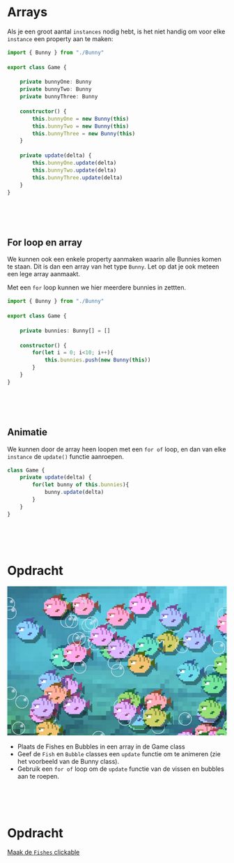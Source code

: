 # Arrays

Als je een groot aantal `instances` nodig hebt, is het niet handig om voor elke `instance` een property aan te maken:

```typescript
import { Bunny } from "./Bunny"

export class Game {

    private bunnyOne: Bunny
    private bunnyTwo: Bunny
    private bunnyThree: Bunny

    constructor() {
        this.bunnyOne = new Bunny(this)
        this.bunnyTwo = new Bunny(this)
        this.bunnyThree = new Bunny(this)
    }

    private update(delta) {
        this.bunnyOne.update(delta)
        this.bunnyTwo.update(delta)
        this.bunnyThree.update(delta)
    }
}
```
<br>
<br>
<br>

## For loop en array

We kunnen ook een enkele property aanmaken waarin alle Bunnies komen te staan. Dit is dan een array van het type `Bunny`. Let op dat je ook meteen een lege array aanmaakt.

Met een `for` loop kunnen we hier meerdere bunnies in zettten.

```typescript
import { Bunny } from "./Bunny"

export class Game {

    private bunnies: Bunny[] = []

    constructor() {
        for(let i = 0; i<10; i++){
            this.bunnies.push(new Bunny(this))
        }
    }
}
```
<br>
<br>
<br>

## Animatie

We kunnen door de array heen loopen met een `for of` loop, en dan van elke `instance` de `update()` functie aanroepen.

```typescript
class Game {
    private update(delta) {
        for(let bunny of this.bunnies){
            bunny.update(delta)
        }
    }
}
```

<Br>
<br>
<br>

# Opdracht

![fishes](../week1/opdracht.jpg)

- Plaats de Fishes en Bubbles in een array in de Game class
- Geef de `Fish` en `Bubble` classes een `update` functie om te animeren (zie het voorbeeld van de Bunny class).
- Gebruik een `for of` loop om de `update` functie van de vissen en bubbles aan te roepen. 

<Br>
<br>
<br>

# Opdracht

[Maak de `Fishes` clickable](./week3-click.md)